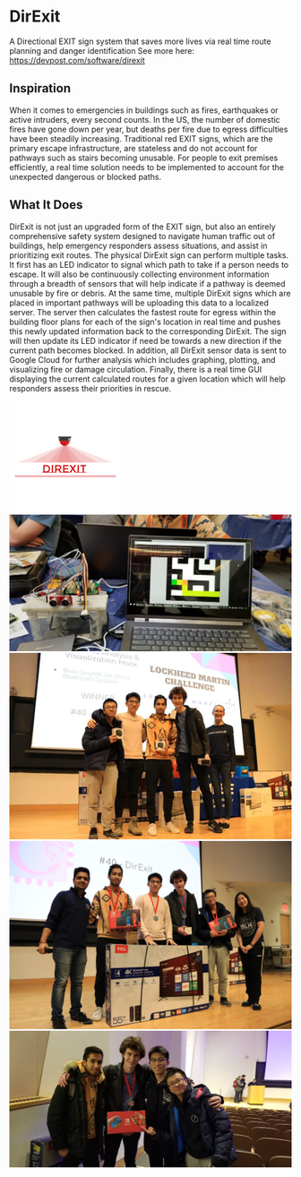 # DirExit
A Directional EXIT sign system that saves more lives via real time route planning and danger identification
See more  here: https://devpost.com/software/direxit

## Inspiration
When it comes to emergencies in buildings such as fires, earthquakes or active intruders, every second counts. In the US, the number of domestic fires have gone down per year, but deaths per fire due to egress difficulties have been steadily increasing. Traditional red EXIT signs, which are the primary escape infrastructure, are stateless and do not account for pathways such as stairs becoming unusable. For people to exit premises efficiently, a real time solution needs to be implemented to account for the unexpected dangerous or blocked paths.

## What It Does 
DirExit is not just an upgraded form of the EXIT sign, but also an entirely comprehensive safety system designed to navigate human traffic out of buildings, help emergency responders assess situations, and assist in prioritizing exit routes. The physical DirExit sign can perform multiple tasks. It first has an LED indicator to signal which path to take if a person needs to escape. It will also be continuously collecting environment information through a breadth of sensors that will help indicate if a pathway is deemed unusable by fire or debris. At the same time, multiple DirExit signs which are placed in important pathways will be uploading this data to a localized server. The server then calculates the fastest route for egress within the building floor plans for each of the sign's location in real time and pushes this newly updated information back to the corresponding DirExit. The sign will then update its LED indicator if need be towards a new direction if the current path becomes blocked. In addition, all DirExit sensor data is sent to Google Cloud for further analysis which includes graphing, plotting, and visualizing fire or damage circulation. Finally, there is a real time GUI displaying the current calculated routes for a given location which will help responders assess their priorities in rescue.

![Picture2](https://github.com/MisterEddie/DirExit/blob/master/pictures/b487ac2d-005b-42d3-9b03-2efb20f6f34e_200x200.png)
![Picture2](https://github.com/MisterEddie/DirExit/blob/master/pictures/87352668_201059554586016_6301572228530044928_n.jpg)
![Picture1](https://github.com/MisterEddie/DirExit/blob/master/pictures/89056509_1502550259924155_3841543694436007936_n.jpg)
![Picture1\3](https://github.com/MisterEddie/DirExit/blob/master/pictures/dragonhacks.jpg)
![Picture1\4](https://github.com/MisterEddie/DirExit/blob/master/pictures/20200223_165714.jpg)

